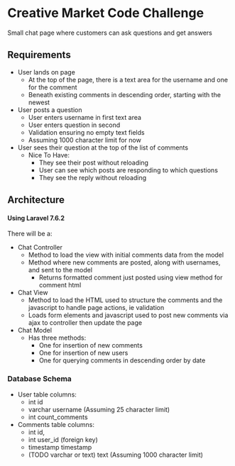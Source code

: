 # Creative Market Code Challenge

Small chat page where customers can ask questions and get answers

## Requirements

- User lands on page
	- At the top of the page, there is a text area for the username and one for the comment
	- Beneath existing comments in descending order, starting with the newest
- User posts a question
	- User enters username in first text area
	- User enters question in second
	- Validation ensuring no empty text fields
	- Assuming 1000 character limit for now
- User sees their question at the top of the list of comments
	- Nice To Have:
		- They see their post without reloading
		- User can see which posts are responding to which questions
		- They see the reply without reloading

## Architecture

#### Using Laravel 7.6.2

There will be a:
- Chat Controller
	- Method to load the view with initial comments data from the model
	- Method where new comments are posted, along with usernames, and sent to the model
		- Returns formatted comment just posted using view method for comment html
- Chat View
	- Method to load the HTML used to structure the comments and the javascript to handle page actions, ie validation
	- Loads form elements and javascript used to post new comments via ajax to controller then update the page
- Chat Model
	- Has three methods:
		- One for insertion of new comments
		- One for insertion of new users
		- One for querying comments in descending order by date

### Database Schema

- User table columns:
	- int id
	- varchar username (Assuming 25 character limit)
	- int count_comments
- Comments table columns:
	- int id,
	- int user_id (foreign key)
	- timestamp timestamp
	- (TODO varchar or text) text (Assuming 1000 character limit)